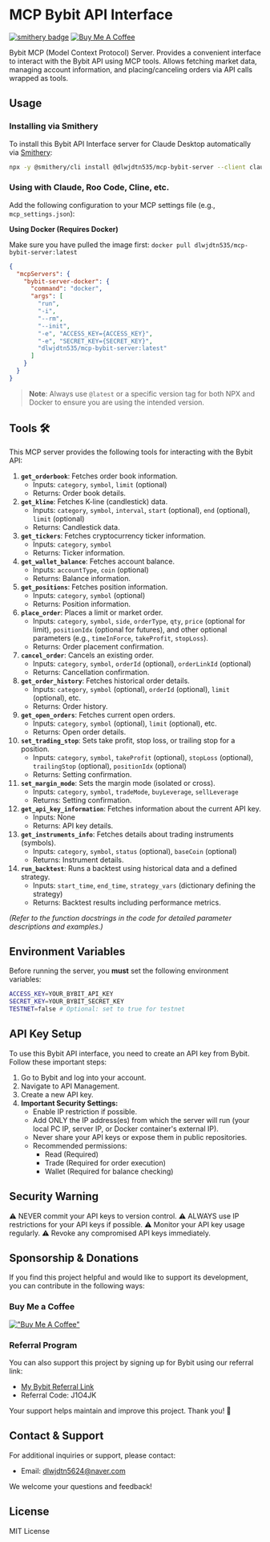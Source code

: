 # MCP Bybit API Interface
[![smithery badge](https://smithery.ai/badge/@dlwjdtn535/mcp-bybit-server)](https://smithery.ai/server/@dlwjdtn535/mcp-bybit-server)
[![Buy Me A Coffee](https://img.shields.io/badge/Buy%20Me%20A%20Coffee-support-yellow.svg)](https://buymeacoffee.com/dlwjdtn535)

Bybit MCP (Model Context Protocol) Server. Provides a convenient interface to interact with the Bybit API using MCP tools. Allows fetching market data, managing account information, and placing/canceling orders via API calls wrapped as tools.

## Usage

### Installing via Smithery

To install this Bybit API Interface server for Claude Desktop automatically via [Smithery](https://smithery.ai/server/@dlwjdtn535/mcp-bybit-server):

```bash
npx -y @smithery/cli install @dlwjdtn535/mcp-bybit-server --client claude
```

### Using with Claude, Roo Code, Cline, etc.

Add the following configuration to your MCP settings file (e.g., `mcp_settings.json`):

**Using Docker (Requires Docker)**

Make sure you have pulled the image first: `docker pull dlwjdtn535/mcp-bybit-server:latest`

```json
{
  "mcpServers": {
    "bybit-server-docker": {
      "command": "docker",
      "args": [
        "run",
        "-i", 
        "--rm",
        "--init",
        "-e", "ACCESS_KEY={ACCESS_KEY}",
        "-e", "SECRET_KEY={SECRET_KEY}",
        "dlwjdtn535/mcp-bybit-server:latest"
      ]
    }
  }
}
```

> **Note**: Always use `@latest` or a specific version tag for both NPX and Docker to ensure you are using the intended version.

## Tools 🛠️

This MCP server provides the following tools for interacting with the Bybit API:

1.  **`get_orderbook`**: Fetches order book information.
    *   Inputs: `category`, `symbol`, `limit` (optional)
    *   Returns: Order book details.
2.  **`get_kline`**: Fetches K-line (candlestick) data.
    *   Inputs: `category`, `symbol`, `interval`, `start` (optional), `end` (optional), `limit` (optional)
    *   Returns: Candlestick data.
3.  **`get_tickers`**: Fetches cryptocurrency ticker information.
    *   Inputs: `category`, `symbol`
    *   Returns: Ticker information.
4.  **`get_wallet_balance`**: Fetches account balance.
    *   Inputs: `accountType`, `coin` (optional)
    *   Returns: Balance information.
5.  **`get_positions`**: Fetches position information.
    *   Inputs: `category`, `symbol` (optional)
    *   Returns: Position information.
6.  **`place_order`**: Places a limit or market order.
    *   Inputs: `category`, `symbol`, `side`, `orderType`, `qty`, `price` (optional for limit), `positionIdx` (optional for futures), and other optional parameters (e.g., `timeInForce`, `takeProfit`, `stopLoss`).
    *   Returns: Order placement confirmation.
7.  **`cancel_order`**: Cancels an existing order.
    *   Inputs: `category`, `symbol`, `orderId` (optional), `orderLinkId` (optional)
    *   Returns: Cancellation confirmation.
8.  **`get_order_history`**: Fetches historical order details.
    *   Inputs: `category`, `symbol` (optional), `orderId` (optional), `limit` (optional), etc.
    *   Returns: Order history.
9. **`get_open_orders`**: Fetches current open orders.
    *   Inputs: `category`, `symbol` (optional), `limit` (optional), etc.
    *   Returns: Open order details.
10. **`set_trading_stop`**: Sets take profit, stop loss, or trailing stop for a position.
    *   Inputs: `category`, `symbol`, `takeProfit` (optional), `stopLoss` (optional), `trailingStop` (optional), `positionIdx` (optional)
    *   Returns: Setting confirmation.
11. **`set_margin_mode`**: Sets the margin mode (isolated or cross).
    *   Inputs: `category`, `symbol`, `tradeMode`, `buyLeverage`, `sellLeverage`
    *   Returns: Setting confirmation.
12. **`get_api_key_information`**: Fetches information about the current API key.
    *   Inputs: None
    *   Returns: API key details.
13. **`get_instruments_info`**: Fetches details about trading instruments (symbols).
    *   Inputs: `category`, `symbol`, `status` (optional), `baseCoin` (optional)
    *   Returns: Instrument details.
14. **`run_backtest`**: Runs a backtest using historical data and a defined strategy.
    *   Inputs: `start_time`, `end_time`, `strategy_vars` (dictionary defining the strategy)
    *   Returns: Backtest results including performance metrics.

_(Refer to the function docstrings in the code for detailed parameter descriptions and examples.)_

## Environment Variables

Before running the server, you **must** set the following environment variables:

```bash
ACCESS_KEY=YOUR_BYBIT_API_KEY
SECRET_KEY=YOUR_BYBIT_SECRET_KEY
TESTNET=false # Optional: set to true for testnet
```

## API Key Setup

To use this Bybit API interface, you need to create an API key from Bybit. Follow these important steps:

1.  Go to Bybit and log into your account.
2.  Navigate to API Management.
3.  Create a new API key.
4.  **Important Security Settings:**
    *   Enable IP restriction if possible.
    *   Add ONLY the IP address(es) from which the server will run (your local PC IP, server IP, or Docker container's external IP).
    *   Never share your API keys or expose them in public repositories.
    *   Recommended permissions:
        *   Read (Required)
        *   Trade (Required for order execution)
        *   Wallet (Required for balance checking)

## Security Warning

⚠️ NEVER commit your API keys to version control.
⚠️ ALWAYS use IP restrictions for your API keys if possible.
⚠️ Monitor your API key usage regularly.
⚠️ Revoke any compromised API keys immediately.

## Sponsorship & Donations

If you find this project helpful and would like to support its development, you can contribute in the following ways:

### Buy Me a Coffee
[!["Buy Me A Coffee"](https://www.buymeacoffee.com/assets/img/custom_images/orange_img.png)](https://buymeacoffee.com/dlwjdtn535)

### Referral Program
You can also support this project by signing up for Bybit using our referral link:
- [My Bybit Referral Link](https://www.bybit.com/invite?ref=J1O4JK)
- Referral Code: J1O4JK

Your support helps maintain and improve this project. Thank you! 🙏

## Contact & Support

For additional inquiries or support, please contact:
- Email: dlwjdtn5624@naver.com

We welcome your questions and feedback!

## License

MIT License

